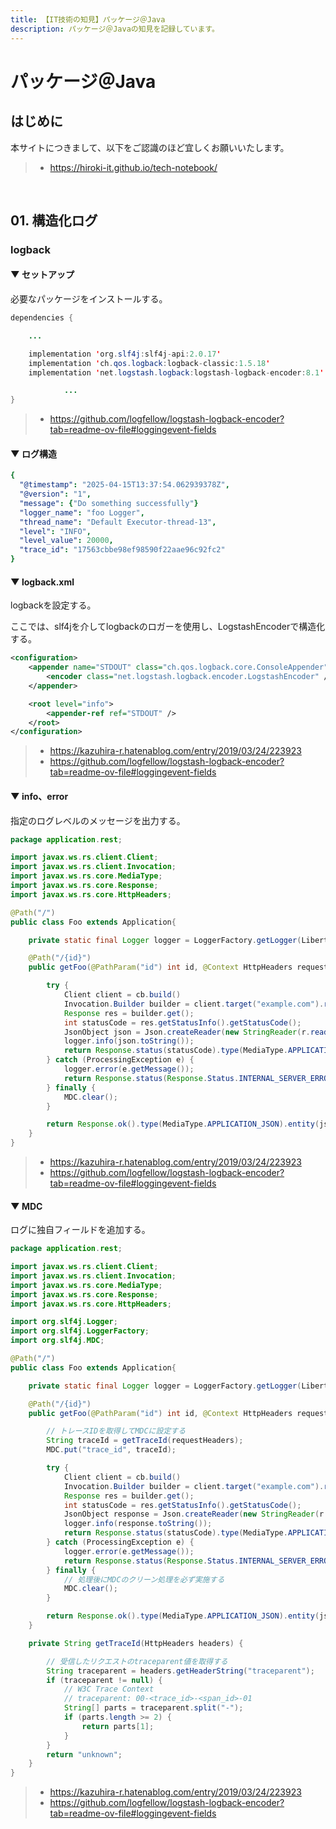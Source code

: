 ```yaml
---
title: 【IT技術の知見】パッケージ＠Java
description: パッケージ＠Javaの知見を記録しています。
---
```


# パッケージ＠Java

## はじめに

本サイトにつきまして、以下をご認識のほど宜しくお願いいたします。

> - https://hiroki-it.github.io/tech-notebook/

<br>

## 01. 構造化ログ

### logback

#### ▼ セットアップ

必要なパッケージをインストールする。

```java
dependencies {

    ...

    implementation 'org.slf4j:slf4j-api:2.0.17'
    implementation 'ch.qos.logback:logback-classic:1.5.18'
    implementation 'net.logstash.logback:logstash-logback-encoder:8.1'

            ...
}
```

> - https://github.com/logfellow/logstash-logback-encoder?tab=readme-ov-file#loggingevent-fields

#### ▼ ログ構造

```yaml
{
  "@timestamp": "2025-04-15T13:37:54.062939378Z",
  "@version": "1",
  "message": {"Do something successfully"}
  "logger_name": "foo Logger",
  "thread_name": "Default Executor-thread-13",
  "level": "INFO",
  "level_value": 20000,
  "trace_id": "17563cbbe98ef98590f22aae96c92fc2"
}
```

#### ▼ logback.xml

logbackを設定する。

ここでは、slf4jを介してlogbackのロガーを使用し、LogstashEncoderで構造化する。

```xml
<configuration>
    <appender name="STDOUT" class="ch.qos.logback.core.ConsoleAppender">
        <encoder class="net.logstash.logback.encoder.LogstashEncoder" />
    </appender>

    <root level="info">
        <appender-ref ref="STDOUT" />
    </root>
</configuration>
```

> - https://kazuhira-r.hatenablog.com/entry/2019/03/24/223923
> - https://github.com/logfellow/logstash-logback-encoder?tab=readme-ov-file#loggingevent-fields

#### ▼ info、error

指定のログレベルのメッセージを出力する。

```java
package application.rest;

import javax.ws.rs.client.Client;
import javax.ws.rs.client.Invocation;
import javax.ws.rs.core.MediaType;
import javax.ws.rs.core.Response;
import javax.ws.rs.core.HttpHeaders;

@Path("/")
public class Foo extends Application{

    private static final Logger logger = LoggerFactory.getLogger(LibertyRestEndpoint.class);

    @Path("/{id}")
    public getFoo(@PathParam("id") int id, @Context HttpHeaders requestHeaders) {

        try {
            Client client = cb.build()
            Invocation.Builder builder = client.target("example.com").request(MediaType.APPLICATION_JSON)
            Response res = builder.get();
            int statusCode = res.getStatusInfo().getStatusCode();
            JsonObject json = Json.createReader(new StringReader(r.readEntity(String.class)).readObject();
            logger.info(json.toString());
            return Response.status(statusCode).type(MediaType.APPLICATION_JSON).entity(json).build();
        } catch (ProcessingException e) {
            logger.error(e.getMessage());
            return Response.status(Response.Status.INTERNAL_SERVER_ERROR).type(MediaType.APPLICATION_JSON).entity("{\"error\": \"Failed to do something.\"}").build();
        } finally {
            MDC.clear();
        }

        return Response.ok().type(MediaType.APPLICATION_JSON).entity(jsonResStr).build();
    }
}
```

> - https://kazuhira-r.hatenablog.com/entry/2019/03/24/223923
> - https://github.com/logfellow/logstash-logback-encoder?tab=readme-ov-file#loggingevent-fields

#### ▼ MDC

ログに独自フィールドを追加する。

```java
package application.rest;

import javax.ws.rs.client.Client;
import javax.ws.rs.client.Invocation;
import javax.ws.rs.core.MediaType;
import javax.ws.rs.core.Response;
import javax.ws.rs.core.HttpHeaders;

import org.slf4j.Logger;
import org.slf4j.LoggerFactory;
import org.slf4j.MDC;

@Path("/")
public class Foo extends Application{

    private static final Logger logger = LoggerFactory.getLogger(LibertyRestEndpoint.class);

    @Path("/{id}")
    public getFoo(@PathParam("id") int id, @Context HttpHeaders requestHeaders) {

        // トレースIDを取得してMDCに設定する
        String traceId = getTraceId(requestHeaders);
        MDC.put("trace_id", traceId);

        try {
            Client client = cb.build()
            Invocation.Builder builder = client.target("example.com").request(MediaType.APPLICATION_JSON)
            Response res = builder.get();
            int statusCode = res.getStatusInfo().getStatusCode();
            JsonObject response = Json.createReader(new StringReader(r.readEntity(String.class)).readObject();
            logger.info(response.toString());
            return Response.status(statusCode).type(MediaType.APPLICATION_JSON).entity(json).build();
        } catch (ProcessingException e) {
            logger.error(e.getMessage());
            return Response.status(Response.Status.INTERNAL_SERVER_ERROR).type(MediaType.APPLICATION_JSON).entity("{\"error\": \"Failed to do something.\"}").build();
        } finally {
            // 処理後にMDCのクリーン処理を必ず実施する
            MDC.clear();
        }

        return Response.ok().type(MediaType.APPLICATION_JSON).entity(jsonResStr).build();
    }

    private String getTraceId(HttpHeaders headers) {

        // 受信したリクエストのtraceparent値を取得する
        String traceparent = headers.getHeaderString("traceparent");
        if (traceparent != null) {
            // W3C Trace Context
            // traceparent: 00-<trace_id>-<span_id>-01
            String[] parts = traceparent.split("-");
            if (parts.length >= 2) {
                return parts[1];
            }
        }
        return "unknown";
    }
}
```

> - https://kazuhira-r.hatenablog.com/entry/2019/03/24/223923
> - https://github.com/logfellow/logstash-logback-encoder?tab=readme-ov-file#loggingevent-fields

<br>
